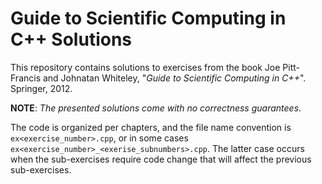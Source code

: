 Guide to Scientific Computing in C++ Solutions
==============================================

This repository contains solutions to exercises from the book
Joe Pitt-Francis and Johnatan Whiteley, "_Guide to Scientific Computing in C++_". Springer, 2012.

__NOTE__: _The presented solutions come with no correctness guarantees_.

The code is organized per chapters, and the file name convention is `ex<exercise_number>.cpp`, or in some cases `ex<exercise_number>_<exerise_subnumbers>.cpp`. The latter case occurs when the sub-exercises require code change that will affect the previous sub-exercises.
